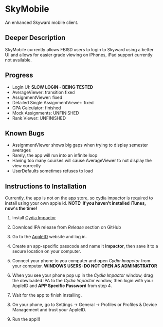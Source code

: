 # SkyMobile
An enhanced Skyward mobile client. 

## Deeper Description
SkyMobile currently allows FBISD users to login to Skyward using a better UI and allows for easier grade viewing on iPhones, iPad support currently not available.  

## Progress
* Login UI: **SLOW LOGIN - BEING TESTED**
* AverageViewer: transition fixed
* AssignmentViewer: fixed
* Detailed Single AssignmentViewer: fixed
* GPA Calculator: finished
* Mock Assignments: UNFINISHED
* Rank Viewer: UNFINISHED

## Known Bugs
+ AssignmentViewer shows big gaps when trying to display semester averages
+ Rarely, the app will run into an infinite loop
+ Having too many courses will cause AverageViewer to not display the view correctly
+ UserDefaults sometimes refuses to load

## Instructions to Installation
Currently, the app is not on the app store, so cydia impactor is required to install using your own apple id. **NOTE: If you haven't installed iTunes, now's the time!**

1. Install [Cydia Impactor](http://www.cydiaimpactor.com/ "Cydia Impactor")

2. Download IPA release from *Release* section on GitHub

3. Go to the [AppleID](https://appleid.apple.com/#!&page=signin "Manage my Apple ID") website and log in.

4. Create an app-specific passcode and name it **Impactor**, then save it to a secure location on your computer.

5. Connect your phone to you computer and open *Cydia Imapctor* from your computer. **WINDOWS USERS: DO NOT OPEN AS ADMINISTRATOR**

6. When you see your phone pop up in the *Cydia Impactor* window, drag the dowloaded IPA to the *Cydia Impactor* window, then login with your AppleID and **APP Specific Password** from step 4.

7. Wait for the app to finish installing.

8. On your phone, go to Settings -> General -> Profiles or Profiles & Device Management and trust your AppleID.

9. Run the app!!!
